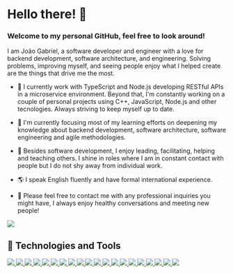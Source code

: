 <h1>Hello there! 👋</h1>
<h3>Welcome to my personal GitHub, feel free to look around!</h3>

<p>I am João Gabriel, a software developer and engineer with a love for backend development, software architecture, and engineering. Solving problems, improving myself, and seeing people enjoy what I helped create are the things that drive me the most.</p>

- 🔧 I currently work with TypeScript and Node.js developing RESTful APIs in a microservice environment. Beyond that, I'm constantly working on a couple of personal projects using C++, JavaScript, Node.js and other tecnologies. Always striving to keep myself up to date.

- 📖 I'm currently focusing most of my learning efforts on deepening my knowledge about backend development, software architecture, software engineering and agile methodologies.

- 📢 Besides software development, I enjoy leading, facilitating, helping and teaching others. I shine in roles where I am in constant contact with people but I do not shy away from individual work.

- 🌎 I speak English fluently and have formal international experience.

- 💬 Please feel free to contact me with any professional inquiries you might have, I always enjoy healthy conversations and meeting new people!


<a href="https://www.linkedin.com/in/joao-gabriel-s-pires/">
  <img src="https://img.shields.io/badge/Find me on LinkedIn-0077B5?style=for-the-badge&logo=linkedin&logoColor=white" />
</a>


<h2>💎 Technologies and Tools</h2>
<p>
  <a href="https://nodejs.org/en/">
    <img src="https://img.shields.io/badge/Node.js-43853D?style=for-the-badge&logo=node.js&logoColor=white" />
  </a>
  <a href="https://www.iso.org/standard/74528.html">
    <img src="https://img.shields.io/badge/C/C++-9c9c9c?style=for-the-badge&logo=C&logoColor=black" />
  </a>
  <a href="https://docs.microsoft.com/en-us/dotnet/csharp/">
    <img src="https://img.shields.io/badge/C%23-08b502?style=for-the-badge&logo=C&logoColor=black" />
  </a>
  <a href="https://www.python.org">
    <img src="https://img.shields.io/badge/Python-3776AB?style=for-the-badge&logo=python&logoColor=white" />
  </a>
  <a href="https://www.java.com/">
    <img src="https://img.shields.io/badge/Java-ED8B00?style=for-the-badge&logo=java&logoColor=white" />
  </a>
  <a href="https://www.typescriptlang.org">
    <img src="https://img.shields.io/badge/TypeScript-007ACC?style=for-the-badge&logo=typescript&logoColor=white" />
  </a>
  <a href="https://www.javascript.com">
    <img src="https://img.shields.io/badge/JavaScript-F7DF1E?style=for-the-badge&logo=javascript&logoColor=black" />
  </a>
  <a href="https://reactjs.org">
    <img src="https://img.shields.io/badge/React-20232A?style=for-the-badge&logo=react&logoColor=61DAFB" />
  </a>
  <a href="https://reactnative.dev">
    <img src="https://img.shields.io/badge/React_Native-20232A?style=for-the-badge&logo=react&logoColor=61DAFB" />
  </a>
  <a href="[https://www.postgresql.org](https://www.atlassian.com/software/jira)">
    <img src="https://img.shields.io/badge/Jira-316192?style=for-the-badge&logo=jira&logoColor=white" />
  </a>
  <a href="https://www.mysql.com/">
    <img src="https://img.shields.io/badge/MySQL-07405E?style=for-the-badge&logo=mysql&logoColor=white" />
  </a>
  <a href="https://www.mongodb.com">
    <img src="https://img.shields.io/badge/MongoDB-4EA94B?style=for-the-badge&logo=mongodb&logoColor=white" />
  </a>
  <a href="https://jestjs.io/">
    <img src="https://img.shields.io/badge/Jest-C21325?style=for-the-badge&logo=jest&logoColor=white" />
  </a>
  <a href="https://www.postman.com/">
    <img src="https://img.shields.io/badge/Postman-ff8400?style=for-the-badge&logo=postman&logoColor=white" />
  </a>
  <a href="https://expressjs.com/">
    <img src="https://img.shields.io/badge/Express.js-000000?style=for-the-badge&logo=express&logoColor=white" />
  </a>
  <a href="https://www.docker.com">
    <img src="https://img.shields.io/badge/Docker-2CA5E0?style=for-the-badge&logo=docker&logoColor=white" />
  </a>
  <a href="https://classic.yarnpkg.com/lang/en/">
    <img src="https://img.shields.io/badge/Yarn-2C8EBB?style=for-the-badge&logo=yarn&logoColor=white" />
  </a>
  <a href="https://developer.mozilla.org/docs/Web/Guide/HTML/HTML5">
    <img src="https://img.shields.io/badge/HTML5-E34F26?style=for-the-badge&logo=html5&logoColor=white" />
  </a>
  <a href="https://developer.mozilla.org/docs/Web/CSS">
    <img src="https://img.shields.io/badge/CSS3-1572B6?style=for-the-badge&logo=css3&logoColor=white" />
  </a>
  <a href="https://git-scm.com">
    <img src="https://img.shields.io/badge/Git-F05032?style=for-the-badge&logo=git&logoColor=white" />
  </a>
</p>
